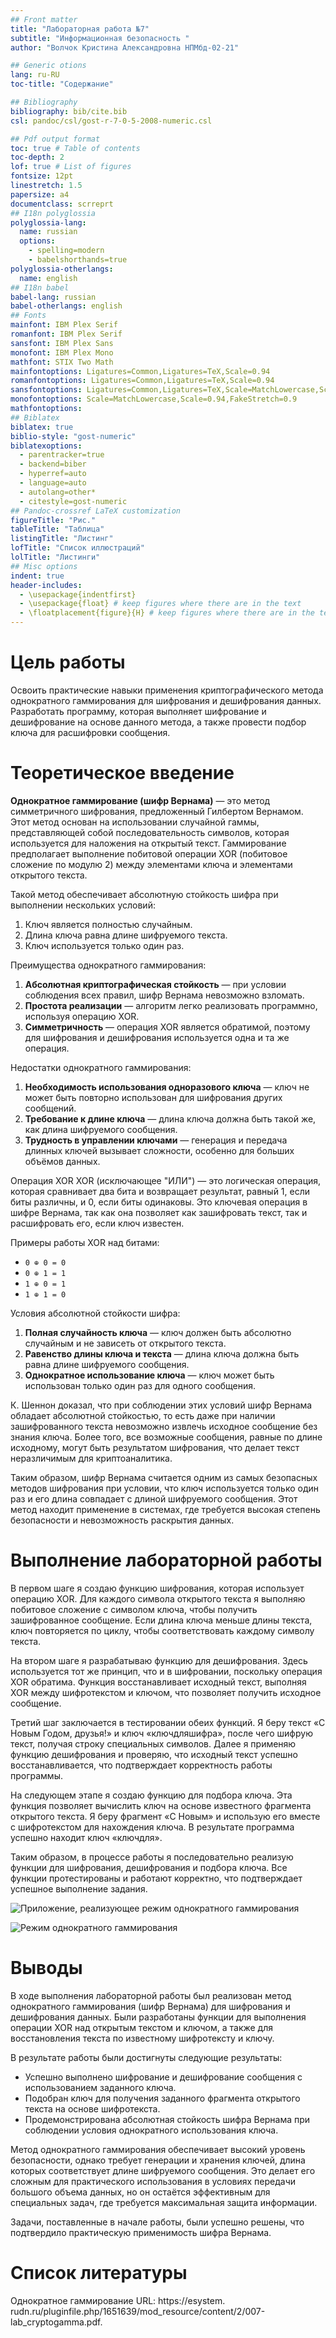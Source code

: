 ```yaml
---
## Front matter
title: "Лабораторная работа №7"
subtitle: "Информационная безопасность "
author: "Волчок Кристина Александровна НПМбд-02-21"

## Generic otions
lang: ru-RU
toc-title: "Содержание"

## Bibliography
bibliography: bib/cite.bib
csl: pandoc/csl/gost-r-7-0-5-2008-numeric.csl

## Pdf output format
toc: true # Table of contents
toc-depth: 2
lof: true # List of figures
fontsize: 12pt
linestretch: 1.5
papersize: a4
documentclass: scrreprt
## I18n polyglossia
polyglossia-lang:
  name: russian
  options:
	- spelling=modern
	- babelshorthands=true
polyglossia-otherlangs:
  name: english
## I18n babel
babel-lang: russian
babel-otherlangs: english
## Fonts
mainfont: IBM Plex Serif
romanfont: IBM Plex Serif
sansfont: IBM Plex Sans
monofont: IBM Plex Mono
mathfont: STIX Two Math
mainfontoptions: Ligatures=Common,Ligatures=TeX,Scale=0.94
romanfontoptions: Ligatures=Common,Ligatures=TeX,Scale=0.94
sansfontoptions: Ligatures=Common,Ligatures=TeX,Scale=MatchLowercase,Scale=0.94
monofontoptions: Scale=MatchLowercase,Scale=0.94,FakeStretch=0.9
mathfontoptions:
## Biblatex
biblatex: true
biblio-style: "gost-numeric"
biblatexoptions:
  - parentracker=true
  - backend=biber
  - hyperref=auto
  - language=auto
  - autolang=other*
  - citestyle=gost-numeric
## Pandoc-crossref LaTeX customization
figureTitle: "Рис."
tableTitle: "Таблица"
listingTitle: "Листинг"
lofTitle: "Список иллюстраций"
lolTitle: "Листинги"
## Misc options
indent: true
header-includes:
  - \usepackage{indentfirst}
  - \usepackage{float} # keep figures where there are in the text
  - \floatplacement{figure}{H} # keep figures where there are in the text
---
```


# Цель работы

Освоить практические навыки применения криптографического метода однократного гаммирования для шифрования и дешифрования данных. Разработать программу, которая выполняет шифрование и дешифрование на основе данного метода, а также провести подбор ключа для расшифровки сообщения.



# Теоретическое введение

**Однократное гаммирование (шифр Вернама)** — это метод симметричного шифрования, предложенный Гилбертом Вернамом. Этот метод основан на использовании случайной гаммы, представляющей собой последовательность символов, которая используется для наложения на открытый текст. Гаммирование предполагает выполнение побитовой операции XOR (побитовое сложение по модулю 2) между элементами ключа и элементами открытого текста.

Такой метод обеспечивает абсолютную стойкость шифра при выполнении нескольких условий:
1. Ключ является полностью случайным.
2. Длина ключа равна длине шифруемого текста.
3. Ключ используется только один раз.

 Преимущества однократного гаммирования:
1. **Абсолютная криптографическая стойкость** — при условии соблюдения всех правил, шифр Вернама невозможно взломать.
2. **Простота реализации** — алгоритм легко реализовать программно, используя операцию XOR.
3. **Симметричность** — операция XOR является обратимой, поэтому для шифрования и дешифрования используется одна и та же операция.

Недостатки однократного гаммирования:
1. **Необходимость использования одноразового ключа** — ключ не может быть повторно использован для шифрования других сообщений.
2. **Требование к длине ключа** — длина ключа должна быть такой же, как длина шифруемого сообщения.
3. **Трудность в управлении ключами** — генерация и передача длинных ключей вызывает сложности, особенно для больших объёмов данных.

 Операция XOR
XOR (исключающее "ИЛИ") — это логическая операция, которая сравнивает два бита и возвращает результат, равный 1, если биты различны, и 0, если биты одинаковы. Это ключевая операция в шифре Вернама, так как она позволяет как зашифровать текст, так и расшифровать его, если ключ известен.

Примеры работы XOR над битами:
- `0 ⊕ 0 = 0`
- `0 ⊕ 1 = 1`
- `1 ⊕ 0 = 1`
- `1 ⊕ 1 = 0`


Условия абсолютной стойкости шифра:
1. **Полная случайность ключа** — ключ должен быть абсолютно случайным и не зависеть от открытого текста.
2. **Равенство длины ключа и текста** — длина ключа должна быть равна длине шифруемого сообщения.
3. **Однократное использование ключа** — ключ может быть использован только один раз для одного сообщения.

К. Шеннон доказал, что при соблюдении этих условий шифр Вернама обладает абсолютной стойкостью, то есть даже при наличии зашифрованного текста невозможно извлечь исходное сообщение без знания ключа. Более того, все возможные сообщения, равные по длине исходному, могут быть результатом шифрования, что делает текст неразличимым для криптоаналитика.

Таким образом, шифр Вернама считается одним из самых безопасных методов шифрования при условии, что ключ используется только один раз и его длина совпадает с длиной шифруемого сообщения. Этот метод находит применение в системах, где требуется высокая степень безопасности и невозможность раскрытия данных.




# Выполнение лабораторной работы

В первом шаге я создаю функцию шифрования, которая использует операцию XOR. Для каждого символа открытого текста я выполняю побитовое сложение с символом ключа, чтобы получить зашифрованное сообщение. Если длина ключа меньше длины текста, ключ повторяется по циклу, чтобы соответствовать каждому символу текста.

На втором шаге я разрабатываю функцию для дешифрования. Здесь используется тот же принцип, что и в шифровании, поскольку операция XOR обратима. Функция восстанавливает исходный текст, выполняя XOR между шифротекстом и ключом, что позволяет получить исходное сообщение.

Третий шаг заключается в тестировании обеих функций. Я беру текст «С Новым Годом, друзья!» и ключ «ключдляшифра», после чего шифрую текст, получая строку специальных символов. Далее я применяю функцию дешифрования и проверяю, что исходный текст успешно восстанавливается, что подтверждает корректность работы программы.

На следующем этапе я создаю функцию для подбора ключа. Эта функция позволяет вычислить ключ на основе известного фрагмента открытого текста. Я беру фрагмент «С Новым» и использую его вместе с шифротекстом для нахождения ключа. В результате программа успешно находит ключ «ключдля».

Таким образом, в процессе работы я последовательно реализую функции для шифрования, дешифрования и подбора ключа. Все функции протестированы и работают корректно, что подтверждает успешное выполнение задания.


![ Приложение, реализующее режим однократного гаммирования ](image/1.jpeg)


![ Режим однократного гаммирования ](image/2.jpeg)

# Выводы


В ходе выполнения лабораторной работы был реализован метод однократного гаммирования (шифр Вернама) для шифрования и дешифрования данных. Были разработаны функции для выполнения операции XOR над открытым текстом и ключом, а также для восстановления текста по известному шифротексту и ключу.

В результате работы были достигнуты следующие результаты:
- Успешно выполнено шифрование и дешифрование сообщения с использованием заданного ключа.
- Подобран ключ для получения заданного фрагмента открытого текста на основе шифротекста.
- Продемонстрирована абсолютная стойкость шифра Вернама при соблюдении условия однократного использования ключа.

Метод однократного гаммирования обеспечивает высокий уровень безопасности, однако требует генерации и хранения ключей, длина которых соответствует длине шифруемого сообщения. Это делает его сложным для практического использования в условиях передачи большого объема данных, но он остаётся эффективным для специальных задач, где требуется максимальная защита информации.

Задачи, поставленные в начале работы, были успешно решены, что подтвердило практическую применимость шифра Вернама.


# Список литературы

Однократное гаммирование URL: https://esystem.
rudn.ru/pluginfile.php/1651639/mod_resource/content/2/007-lab_cryptogamma.pdf.



